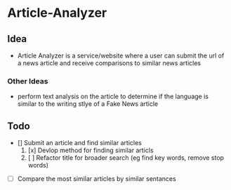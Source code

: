 # Article-Analyzer

## Idea

- Article Analyzer is a service/website where a user can submit
 the url of a news article and receive comparisons to similar news 
 articles 


### Other Ideas
- perform text analysis on the article to determine if the language
 is similar to the writing stlye of a Fake News article

## Todo

- [] Submit an article and find similar articles
    1. [x] Devlop method for finding similar articls
    2. [ ] Refactor title for broader search (eg find key words, remove stop  words)
- [ ] Compare the most similar articles by similar sentances

